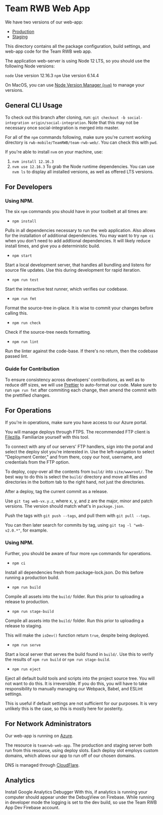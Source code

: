 # Team RWB Web App

We have two versions of our web-app:

- [Production](https://members.teamrwb.org/)
- [Staging](https://members-staging.teamrwb.org/)

This directory contains all the package configuration, build settings, and web-app code for the Team RWB web app.

The application web-server is using Node 12 LTS, so you should use the following Node versions:

`node` Use version 12.16.3
`npm` Use version 6.14.4

On MacOS, you can use [Node Version Manager (`nvm`)](https://github.com/nvm-sh/nvm) to manage your versions.

## General CLI Usage

To check out this branch after cloning, run:
`git checkout -b social-integration origin/social-integration`.
Note that this may not be necessary once social-integration is merged into master.

For all of the `npm` commands following, make sure you're current working directory is
`rwb-mobile/TeamRWB/team-rwb-web/`. You can check this with `pwd`.

If you're able to install `nvm` on your machine, use:

1. `nvm install 12.16.3`
2. `nvm use 12.16.3`
   To grab the Node runtime dependencies.
   You can use `nvm ls` to display all installed versions, as well as offered LTS versions.

## For Developers

### Using NPM.

The six `npm` commands you should have in your toolbelt at all times are:

- `npm install`

Pulls in all dependencies necessary to run the web application.
Also allows for the installation of additional dependencies.
You may want to try `npm ci` when you don't need to add addtional dependencies.
It will likely reduce install times, and give you a deterministic build.

- `npm start`

Start a local development server, that handles all bundling and listens for source file updates.
Use this during development for rapid iteration.

- `npm run test`

Start the interactive test runner, which verifies our codebase.

- `npm run fmt`

Format the source-tree in-place. It is wise to commit your changes before calling this.

- `npm run check`

Check if the source-tree needs formatting.

- `npm run lint`

Run the linter against the code-base. If there's no return, then the codebase passed lint.

### Guide for Contribution

To ensure consistency across developers' contributions, as well as to reduce diff sizes, we will use [Prettier](https://prettier.io/) to auto-format our code.
Make sure to run `npm run fmt` after commiting each change, then amend the commit with the prettified changes.

## For Operations

If you're in operations, make sure you have access to our Azure portal.

You will manage deploys through FTPS.
The recommended FTP client is [Filezilla](https://filezilla-project.org/download.php?type=client).
Familiarize yourself with this tool.

To connect with any of our servers' FTP handlers, sign into the portal and select the deploy slot you're interested in.
Use the left-navigation to select "Deployment Center," and from there, copy our host, username, and credentials from the FTP option.

To deploy, copy-over all the contents from `build/` into `site/wwwroot/`.
The best way to do this is select the `build/` directory and move all files and directories in the bottom tab to the right hand, not just the directories.

After a deploy, tag the current commit as a release.

Use `git tag web-vx.y.z`, where x, y, and z are the major, minor and patch versions.
The version should match what's in `package.json`.

Push the tags with `git push --tags`, and pull them with `git pull --tags`.

You can then later search for commits by tag, using `git tag -l "web-v2.0.*"`, for example.

### Using NPM.

Further, you should be aware of four more `npm` commands for operations.

- `npm ci`

Install all dependencies fresh from package-lock.json.
Do this before running a production build.

- `npm run build`

Compile all assets into the `build/` folder.
Run this prior to uploading a release to production.

- `npm run stage-build`

Compile all assets into the `build/` folder.
Run this prior to uploading a release to staging.

This will make the `isDev()` function return `true`, despite being deployed.

- `npm run serve`

Start a local server that serves the build found in `build/`.
Use this to verify the results of `npm run build` or `npm run stage-build`.

- `npm run eject`

Eject all default build tools and scripts into the project source tree.
You will not want to do this. It is irreversible.
If you do this, you will have to take responsibility to manually managing our Webpack, Babel, and ESLint settings.

This is useful if default settings are not sufficient for our purposes.
It is very unlikely this is the case, so this is mostly here for posterity.

## For Network Administrators

Our web-app is running on [Azure](https://portal.azure.com/#home).

The resource is `teamrwb-web-app`. The production and staging server both run from this resource, using deploy slots.
Each deploy slot employs custom domains, which allows our app to run off of our chosen domains.

DNS is managed through [CloudFlare](https://dash.cloudflare.com/).

## Analytics
Install Google Analytics Debugger
With this, if analytics is running your computer should appear under the DebugView on Firebase.
While running in developer mode the logging is set to the dev build, so use the Team RWB App Dev Firebase account.

